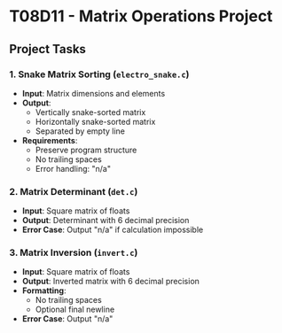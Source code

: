 # T08D11 - Matrix Operations Project

## Project Tasks

### 1. Snake Matrix Sorting (`electro_snake.c`)
- **Input**: Matrix dimensions and elements
- **Output**: 
  - Vertically snake-sorted matrix
  - Horizontally snake-sorted matrix 
  - Separated by empty line
- **Requirements**:
  - Preserve program structure
  - No trailing spaces
  - Error handling: "n/a"

### 2. Matrix Determinant (`det.c`)
- **Input**: Square matrix of floats
- **Output**: Determinant with 6 decimal precision
- **Error Case**: Output "n/a" if calculation impossible

### 3. Matrix Inversion (`invert.c`)
- **Input**: Square matrix of floats
- **Output**: Inverted matrix with 6 decimal precision
- **Formatting**:
  - No trailing spaces
  - Optional final newline
- **Error Case**: Output "n/a"
